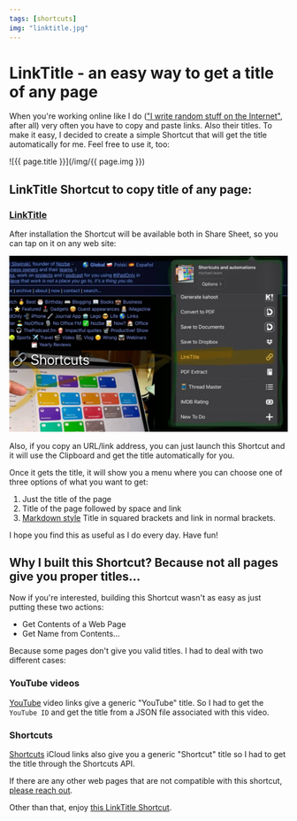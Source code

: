 ```yaml
---
tags: [shortcuts]
img: "linktitle.jpg"
---
```


# LinkTitle - an easy way to get a title of any page

When you're working online like I do (["I write random stuff on the Internet"](/dad/), after all) very often you have to copy and paste links. Also their titles. To make it easy, I decided to create a simple Shortcut that will get the title automatically for me. Feel free to use it, too:

<!--More-->

![{{ page.title }}](/img/{{ page.img }})

## LinkTitle Shortcut to copy title of any page:

### [LinkTitle][l]

After installation the Shortcut will be available both in Share Sheet, so you can tap on it on any web site:

![{{ page.title }} share](/img/linktitle-sheet.jpg)

Also, if you copy an URL/link address, you can just launch this Shortcut and it will use the Clipboard and get the title automatically for you.

Once it gets the title, it will show you a menu where you can choose one of three options of what you want to get:

1. Just the title of the page
2. Title of the page followed by space and link
3. [Markdown style](/markdown) Title in squared brackets and link in normal brackets.

I hope you find this as useful as I do every day. Have fun!

## Why I built this Shortcut? Because not all pages give you proper titles…

Now if you're interested, building this Shortcut wasn't as easy as just putting these two actions:

- Get Contents of a Web Page
- Get Name from Contents…

Because some pages don't give you valid titles. I had to deal with two different cases:

### YouTube videos

[YouTube](/youtube) video links give a generic "YouTube" title. So I had to get the `YouTube ID` and get the title from a JSON file associated with this video.

### Shortcuts

[Shortcuts](/shortcuts) iCloud links also give you a generic "Shortcut" title so I had to get the title through the Shortcuts API.

If there are any other web pages that are not compatible with this shortcut, [please reach out](/contact).

Other than that, enjoy [this LinkTitle Shortcut][l].


[l]: https://www.icloud.com/shortcuts/d864d14881b848c28475a76960e256d3

[n]: https://michael.gratis/nozbe
[np]: https://michael.gratis/nozbepersonal